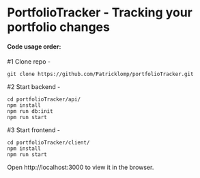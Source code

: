 # PortfolioTracker - Tracking your portfolio changes

#### Code usage order:



#1 Clone repo - 
```
git clone https://github.com/Patricklomp/portfolioTracker.git
```
#2 Start backend - 
```
cd portfolioTracker/api/
npm install
npm run db:init
npm run start
```
#3 Start frontend - 
```
cd portfolioTracker/client/
npm install
npm run start
```
Open http://localhost:3000 to view it in the browser.
